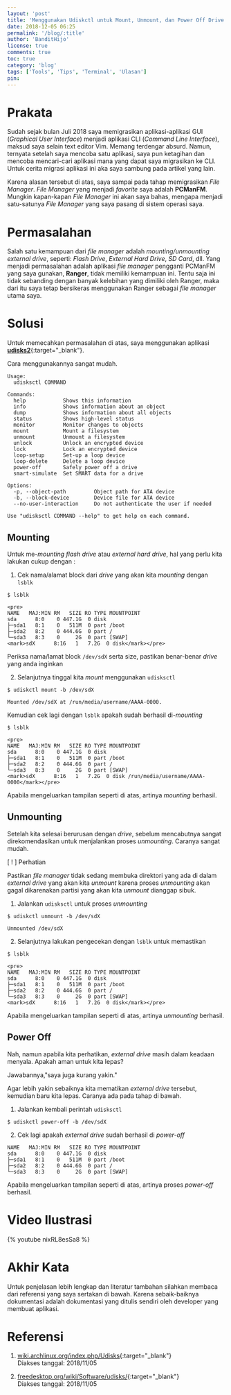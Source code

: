 ```yaml
---
layout: 'post'
title: 'Menggunakan Udiskctl untuk Mount, Unmount, dan Power Off Drive'
date: 2018-12-05 06:25
permalink: '/blog/:title'
author: 'BanditHijo'
license: true
comments: true
toc: true
category: 'blog'
tags: ['Tools', 'Tips', 'Terminal', 'Ulasan']
pin:
---
```


<!-- BANNER OF THE POST -->
<!-- <img class="post&#45;body&#45;img" src="{{ site.lazyload.logo_blank_banner }}" data&#45;echo="" alt="banner"> -->

# Prakata

Sudah sejak bulan Juli 2018 saya memigrasikan aplikasi-aplikasi GUI (_Graphical User Interface_) menjadi aplikasi CLI (_Command Line Interface_), maksud saya selain text editor Vim. Memang terdengar absurd. Namun, ternyata setelah saya mencoba satu aplikasi, saya pun ketagihan dan mencoba mencari-cari aplikasi mana yang dapat saya migrasikan ke CLI. Untuk cerita migrasi aplikasi ini aka saya sambung pada artikel yang lain.

Karena alasan tersebut di atas, saya sampai pada tahap memigrasikan _File Manager_. _File Manager_ yang menjadi _favorite_ saya adalah **PCManFM**. Mungkin kapan-kapan _File Manager_ ini akan saya bahas, mengapa menjadi satu-satunya _File Manager_ yang saya pasang di sistem operasi saya.

# Permasalahan

Salah satu kemampuan dari _file manager_ adalah _mounting/unmounting external drive_, seperti: _Flash Drive_, _External Hard Drive_, _SD Card_, dll. Yang menjadi permasalahan adalah aplikasi _file manager_ pengganti PCManFM yang saya gunakan, **Ranger**, tidak memiliki kemampuan ini. Tentu saja ini tidak sebanding dengan banyak kelebihan yang dimiliki oleh Ranger, maka dari itu saya tetap bersikeras menggunakan Ranger sebagai _file manager_ utama saya.

# Solusi

Untuk memecahkan permasalahan di atas, saya menggunakan aplikasi [**udisks2**](https://www.archlinux.org/packages/?name=udisks2){:target="_blank"}.

Cara menggunakannya sangat mudah.

```
Usage:
  udisksctl COMMAND

Commands:
  help            Shows this information
  info            Shows information about an object
  dump            Shows information about all objects
  status          Shows high-level status
  monitor         Monitor changes to objects
  mount           Mount a filesystem
  unmount         Unmount a filesystem
  unlock          Unlock an encrypted device
  lock            Lock an encrypted device
  loop-setup      Set-up a loop device
  loop-delete     Delete a loop device
  power-off       Safely power off a drive
  smart-simulate  Set SMART data for a drive

Options:
  -p, --object-path         Object path for ATA device
  -b, --block-device        Device file for ATA device
  --no-user-interaction     Do not authenticate the user if needed

Use "udisksctl COMMAND --help" to get help on each command.
```

## Mounting

Untuk me-*mounting* _flash drive_ atau _external hard drive_, hal yang perlu kita lakukan cukup dengan :

1. Cek nama/alamat block dari _drive_ yang akan kita _mounting_ dengan `lsblk`
```
$ lsblk
```
    <pre>
    NAME   MAJ:MIN RM   SIZE RO TYPE MOUNTPOINT
    sda      8:0    0 447.1G  0 disk
    ├─sda1   8:1    0   511M  0 part /boot
    ├─sda2   8:2    0 444.6G  0 part /
    └─sda3   8:3    0     2G  0 part [SWAP]
    <mark>sdX      8:16   1   7.2G  0 disk</mark></pre>
Periksa nama/lamat block `/dev/sdX` serta size, pastikan benar-benar _drive_ yang anda inginkan

2. Selanjutnya tinggal kita _mount_ menggunakan `udisksctl`
```
$ udiskctl mount -b /dev/sdX
```
```
Mounted /dev/sdX at /run/media/username/AAAA-0000.
```
Kemudian cek lagi dengan `lsblk` apakah sudah berhasil di-*mounting*
```
$ lsblk
```
    <pre>
    NAME   MAJ:MIN RM   SIZE RO TYPE MOUNTPOINT
    sda      8:0    0 447.1G  0 disk
    ├─sda1   8:1    0   511M  0 part /boot
    ├─sda2   8:2    0 444.6G  0 part /
    └─sda3   8:3    0     2G  0 part [SWAP]
    <mark>sdX      8:16   1   7.2G  0 disk /run/media/username/AAAA-0000</mark></pre>
Apabila mengeluarkan tampilan seperti di atas, artinya _mounting_ berhasil.

## Unmounting

Setelah kita selesai berurusan dengan _drive_, sebelum mencabutnya sangat direkomendasikan untuk menjalankan proses _unmounting_. Caranya sangat mudah.

<!-- PERHATIAN -->
<div class="blockquote-red">
<div class="blockquote-red-title">[ ! ] Perhatian</div>
<p>Pastikan <i>file manager</i> tidak sedang membuka direktori yang ada di dalam <i>external drive</i> yang akan kita <i>unmount</i> karena proses <i>unmounting</i> akan gagal dikarenakan partisi yang akan kita <i>unmount</i> dianggap sibuk.</p>
</div>

1. Jalankan `udisksctl` untuk proses _unmounting_
```
$ udiskctl unmount -b /dev/sdX
```
```
Unmounted /dev/sdX
```

2. Selanjutnya lakukan pengecekan dengan `lsblk` untuk memastikan
```
$ lsblk
```
    <pre>
    NAME   MAJ:MIN RM   SIZE RO TYPE MOUNTPOINT
    sda      8:0    0 447.1G  0 disk
    ├─sda1   8:1    0   511M  0 part /boot
    ├─sda2   8:2    0 444.6G  0 part /
    └─sda3   8:3    0     2G  0 part [SWAP]
    <mark>sdX      8:16   1   7.2G  0 disk</mark></pre>
Apabila mengeluarkan tampilan seperti di atas, artinya _unmounting_ berhasil.

## Power Off

Nah, namun apabila kita perhatikan, _external drive_ masih dalam keadaan menyala. Apakah aman untuk kita lepas?

Jawabannya,"saya juga kurang yakin."

Agar lebih yakin sebaiknya kita mematikan _external drive_ tersebut, kemudian baru kita lepas. Caranya ada pada tahap di bawah.

1. Jalankan kembali perintah `udisksctl`
```
$ udiskctl power-off -b /dev/sdX
```

2. Cek lagi apakah _external drive_ sudah berhasil di _power-off_
```
NAME   MAJ:MIN RM   SIZE RO TYPE MOUNTPOINT
sda      8:0    0 447.1G  0 disk
├─sda1   8:1    0   511M  0 part /boot
├─sda2   8:2    0 444.6G  0 part /
└─sda3   8:3    0     2G  0 part [SWAP]
```
Apabila mengeluarkan tampilan seperti di atas, artinya  proses _power-off_ berhasil.

# Video Ilustrasi

{% youtube nixRL8esSa8 %}

# Akhir Kata

Untuk penjelasan lebih lengkap dan literatur tambahan silahkan membaca dari referensi yang saya sertakan di bawah. Karena sebaik-baiknya dokumentasi adalah dokumentasi yang ditulis sendiri oleh developer yang membuat aplikasi.


# Referensi

1. [wiki.archlinux.org/index.php/Udisks](https://wiki.archlinux.org/index.php/Udisks){:target="_blank"}
<br>Diakses tanggal: 2018/11/05

2. [freedesktop.org/wiki/Software/udisks/](https://www.freedesktop.org/wiki/Software/udisks/){:target="_blank"}
<br>Diakses tanggal: 2018/11/05
